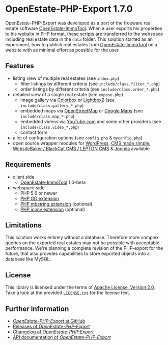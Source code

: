 OpenEstate-PHP-Export 1.7.0
===========================

OpenEstate-PHP-Export was developed as a part of the freeware real estate
software [OpenEstate-ImmoTool](https://openestate.org/). When a user exports his
properties to his website in PHP format, these scripts are transferred to the
webspace including real estate data in the `data` folder. This solution started
as an experiment, how to publish real estates from
[OpenEstate-ImmoTool](https://openestate.org/) on a website with as minimal
effort as possible for the user.


Features
--------

-   listing view of multiple real estates (see `index.php`)
    -   filter listings by different criteria (see `include/class.filter_*.php`)
    -   order listings by different criteria (see `include/class.order_*.php`)
-   detailed view of a single real estate (see `expose.php`)
    -   image gallery via [Colorbox](https://www.jacklmoore.com/colorbox/) or [Lightbox2](https://www.lokeshdhakar.com/projects/lightbox2/) (see `include/class.gallery_*.php`)
    -   embedded maps via [OpenStreetMap](https://www.openstreetmap.org/) or [Google Maps](https://www.google.com/) (see `include/class.map_*.php`)
    -   embedded videos via [YouTube.com](https://www.youtube.com/) and some other providers (see `include/class.video_*.php`)
    -   contact form
-   a lot of configuration options (see `config.php` & `myconfig.php`)
-   open source wrapper modules for
    [WordPress](https://github.com/OpenEstate/OpenEstate-PHP-Wrapper-WordPress),
    [CMS made simple](https://github.com/OpenEstate/OpenEstate-PHP-Wrapper-CMSms),
    [WebsiteBaker / BlackCat CMS / LEPTON CMS](https://github.com/OpenEstate/OpenEstate-PHP-Wrapper-WebsiteBaker) &
    [Joomla](https://github.com/OpenEstate/OpenEstate-PHP-Wrapper-Joomla)
    available


Requirements
------------

-   client side
    -   [OpenEstate-ImmoTool](https://openestate.org/) 1.0-beta
-   webspace side
    -   PHP 5.6 or newer
    -   [PHP GD extension](https://secure.php.net/manual/en/book.image.php)
    -   [PHP mbstring extension](https://secure.php.net/manual/en/book.mbstring.php) (optional)
    -   [PHP iconv extension](https://secure.php.net/manual/en/book.iconv.php) (optional)


Limitations
-----------

This solution works entirely without a database. Therefore more complex queries
on the exported real estates may not be possible with acceptable performance.
We're planning a complete revision of the PHP-export for the future, that also
provides capabilities to store exported objects into a database like MySQL.


License
-------

This library is licensed under the terms of
[Apache License, Version 2.0](https://www.apache.org/licenses/LICENSE-2.0.html).
Take a look at the provided [`LICENSE.txt`](LICENSE.txt) for the license text.


Further information
-------------------

-   [*OpenEstate-PHP-Export* at GitHub](https://github.com/OpenEstate/OpenEstate-PHP-Export)
-   [Releases of *OpenEstate-PHP-Export*](https://github.com/OpenEstate/OpenEstate-PHP-Export/releases)
-   [Changelog of *OpenEstate-PHP-Export*](https://github.com/OpenEstate/OpenEstate-PHP-Export/blob/develop-1.7/CHANGELOG.md)
-   [API documentation of *OpenEstate-PHP-Export*](https://media.openestate.org/apidocs/OpenEstate-PHP-Export/)
